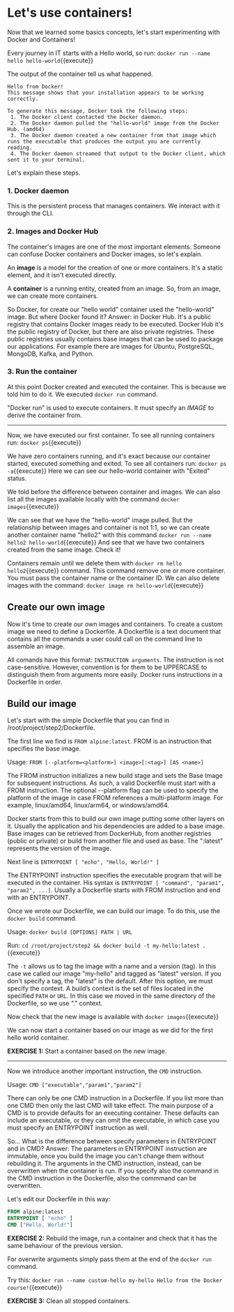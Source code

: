 # Let's use containers!

Now that we learned some basics concepts, let's start experimenting with Docker and Containers!

Every journey in IT starts with a Hello world, so run:
`docker run --name hello hello-world`{{execute}} 

The output of the container tell us what happened.

```
Hello from Docker!
This message shows that your installation appears to be working correctly.

To generate this message, Docker took the following steps:
 1. The Docker client contacted the Docker daemon.
 2. The Docker daemon pulled the "hello-world" image from the Docker Hub. (amd64)
 3. The Docker daemon created a new container from that image which runs the executable that produces the output you are currently reading.
 4. The Docker daemon streamed that output to the Docker client, which sent it to your terminal.
```

Let's explain these steps.

### 1. Docker daemon
This is the persistent process that manages containers. We interact with it through the CLI.

### 2. Images and Docker Hub
The container's images are one of the most important elements. Someone can confuse Docker containers and Docker images, so let's explain.

An **image** is a model for the creation of one or more containers. It's a static element, and it isn't executed directly.

A **container** is a running entity, created from an image. So, from an image, we can create more containers.

So Docker, for create our "hello world" container used the "hello-world" image. But where Docker found it? Answer: in Docker Hub. It's a public registry that contains Docker images ready to be executed. Docker Hub it's the public registry of Docker, but there are also private registries. These public registries usually contains base images that can be used to package our applications. For example there are images for Ubuntu, PostgreSQL, MongoDB, Kafka, and Python.

### 3. Run the container
At this point Docker created and executed the container. This is because we told him to do it. We executed `docker run` command. 

"Docker run" is used to execute containers. It must specify an *IMAGE* to derive the container from. 

---

Now, we have executed our first container. To see all running containers run:
`docker ps`{{execute}} 

We have zero containers running, and it's exact because our container started, executed something and exited. To see all containers run:
`docker ps -a`{{execute}}
Here we can see our hello-world container with "Exited" status. 

We told before the difference between container and images. We can also list all the images available locally with the command `docker images`{{execute}}

We can see that we have the "hello-world" image pulled. But the relationship between images and container is not 1:1, so we can create another container name "hello2" with this command
`docker run --name hello2 hello-world`{{execute}} 
And see that we have two containers created from the same image. Check it!

Containers remain until we delete them with `docker rm hello hello2`{{execute}} command. This command remove one or more container. You must pass the container name or the container ID.
We can also delete images with the command:
`docker image rm hello-world`{{execute}} 

## Create our own image

Now it's time to create our own images and containers. To create a custom image we need to define a Dockerfile. A Dockerfile is a text document that contains all the commands a user could call on the command line to assemble an image. 

All comands have this format: `INSTRUCTION arguments`. The instruction is not case-sensitive. However, convention is for them to be UPPERCASE to distinguish them from arguments more easily. Docker runs instructions in a Dockerfile in order.

## Build our image

Let's start with the simple Dockerfile that you can find in /root/project/step2/Dockerfile. 

The first line we find is `FROM alpine:latest`. FROM is an instruction that specifies the base image. 

Usage: `FROM [--platform=<platform>] <image>[:<tag>] [AS <name>]` 

The FROM instruction initializes a new build stage and sets the Base Image for subsequent instructions. As such, a valid Dockerfile must start with a FROM instruction.  The optional --platform flag can be used to specify the platform of the image in case FROM references a multi-platform image. For example, linux/amd64, linux/arm64, or windows/amd64.

Docker starts from this to build our own image putting some other layers on it. Usually the application and his dependencies are added to a base image. Base images can be retrieved from DockerHub, from another registries (public or private) or build from another file and used as base. The ":latest" represents the version of the image. 

Next line is `ENTRYPOINT [ "echo", "Hello, World!" ]` 

The ENTRYPOINT instruction specifies the executable program that will be executed in the container. His syntax is `ENTRYPOINT [ "command", "param1", "param2", ...]`. Usually a Dockerfile starts with FROM instruction and end with an ENTRYPOINT.

Once we wrote our Dockerfile, we can build our image. To do this, use the `docker build` command. 

Usage: `docker build [OPTIONS] PATH | URL `

Run:
`cd /root/project/step2 && docker build -t my-hello:latest .`{{execute}}

The `-t` allows us to tag the image with a name and a version (tag). In this case we called our image "my-hello" and tagged as "latest" version. If you don't specify a tag, the "latest" is the default. After this option, we must specify the context.  A build’s context is the set of files located in the specified `PATH` or `URL`. In this case we moved in the same directory of the Dockerfile, so we use "." context.

Now check that the new image is available with `docker images`{{execute}}

We can now start a container based on our image as we did for the first hello world container.

**EXERCISE 1:** Start a container based on the new image.

---

Now we introduce another important instruction, the `CMD` instruction. 

Usage: `CMD ["executable","param1","param2"]`

There can only be one CMD instruction in a Dockerfile. If you list more than one CMD then only the last CMD will take effect. The main purpose of a CMD is to provide defaults for an executing container. These defaults can include an executable, or they can omit the executable, in which case you must specify an ENTRYPOINT instruction as well.

So... What is the difference between specify parameters in ENTRYPOINT and in CMD?
Answer: The parameters in ENTRYPOINT instruction are immutable, once you build the image you can't change them without rebuilding it. The arguments in the CMD instruction, instead, can be overwritten when the container is run. If you specify also the command in the CMD instruction in the Dockerfile, also the commmand can be overwritten.

Let's edit our Dockerfile in this way:
```Dockerfile
FROM alpine:latest
ENTRYPOINT [ "echo" ]
CMD ["Hello, World!"]
```

**EXERCISE 2:** Rebuild the image, run a container and check that it has the same behaviour of the previous version.

For overwrite arguments simply pass them at the end of the `docker run` command.

Try this: `docker run --name custom-hello my-hello Hello from the Docker course!`{{execute}}

**EXERCISE 3:** Clean all stopped containers.